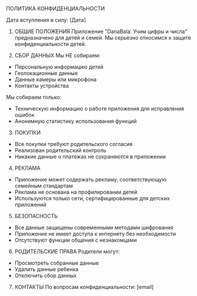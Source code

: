 ПОЛИТИКА КОНФИДЕНЦИАЛЬНОСТИ

Дата вступления в силу: [Дата]

1. ОБЩИЕ ПОЛОЖЕНИЯ
Приложение "DanaBala: Учим цифры и числа" предназначено для детей и семей. Мы серьезно относимся к защите конфиденциальности детей.

2. СБОР ДАННЫХ
Мы НЕ собираем:
- Персональную информацию детей
- Геолокационные данные
- Данные камеры или микрофона
- Контакты устройства

Мы собираем только:
- Техническую информацию о работе приложения для исправления ошибок
- Анонимную статистику использования функций

3. ПОКУПКИ
- Все покупки требуют родительского согласия
- Реализован родительский контроль
- Никакие данные о платежах не сохраняются в приложении

4. РЕКЛАМА
- Приложение может содержать рекламу, соответствующую семейным стандартам
- Реклама не основана на профилировании детей
- Используются только сети, сертифицированные для детских приложений

5. БЕЗОПАСНОСТЬ
- Все данные защищены современными методами шифрования
- Приложение не имеет доступа к интернету без необходимости
- Отсутствуют функции общения с незнакомцами

6. РОДИТЕЛЬСКИЕ ПРАВА
Родители могут:
- Просмотреть собранные данные
- Удалить данные ребенка
- Отключить сбор данных

7. КОНТАКТЫ
По вопросам конфиденциальности: [email]
